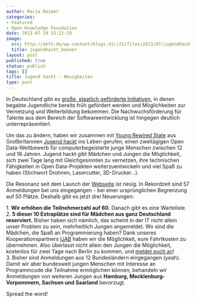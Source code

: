 ```yaml
---
author: Maria Reimer
categories:
- Featured
- Open Knowledge Foundation
date: 2013-07-19 15:22:19
image:
  src: http://okfn.de/wp-content/blogs.dir/21/files/2013/07/jugendhackt_banner.jpg
  title: jugendhackt_banner
layout: post
published: true
status: publish
tags: []
title: Jugend hackt - Neuigkeiten
type: post
---
```


In Deutschland gibt es [große, staatlich geförderte Initiativen](http://www.jugend-forscht.de), in denen begabte Jugendliche bereits früh gefördert werden und Möglichkeiten zur Vernetzung und Weiterbildung bekommen. Die Nachwuchsförderung für Talente aus dem Bereich der Softwareentwicklung ist hingegen deutlich unterrepräsentiert. 

Um das zu ändern, haben wir zusammen mit [Young Rewired State](https://youngrewiredstate.org/) aus Großbritannien [Jugend hackt](http://www.jugendhackt.de) ins Leben gerufen, einen zweitägigen Open Data-Wettbewerb für computerbegeisterte junge Menschen zwischen 12 und 18 Jahren. Jugend hackt gibt Mädchen und Jungen die Möglichkeit, sich zwei Tage lang mit Gleichgesinnten zu vernetzen, ihre technischen Fähigkeiten in Open Data-Projekten weiterzuentwickeln und viel Spaß zu haben (Stichwort Drohnen, Lasercutter, 3D-Drucker...).

Die Resonanz seit dem Launch der [Webseite](http://www.jugendhackt.de) ist riesig. In Rekordzeit sind 57 Anmeldungen bei uns eingegangen - bei einer ursprünglichen Begrenzung auf 50 Plätze. Deshalb gibt es jetzt drei Neuerungen:

1\. **Wir erhöhen die Teilnehmerzahl auf 60.** Danach gibt es eine Warteliste.  
2\. **5 dieser 10 Extraplätze sind für Mädchen aus ganz Deutschland reserviert.** Bisher haben sich nämlich, das scheint in der IT nicht allein unser Problem zu sein, mehrheitlich Jungen angemeldet. Wo sind die Mädchen, die Spaß an Programmierung haben? Dank unseres Kooperationspartners [IJAB](http://www.ijab.de/aktivitaeten/internationale-zusammenarbeit/epartizipation-youthpart/) haben wir die Möglichkeit, eure Fahrtkosten zu übernehmen. Also überlasst nicht allein den Jungen die Möglichkeit, kostenlos für zwei Tage nach Berlin zu kommen, und [meldet euch an](http://jugendhackt.de)!  
3\. Bisher sind Anmeldungen aus 12 Bundesländern eingegangen (yeah). Damit wir aber bundesweit jungen Menschen mit Interesse an Programmcode die Teilnahme ermöglichen können, behandeln wir Anmeldungen von weiteren Jungen aus **Hamburg, Mecklenburg-Vorpommern, Sachsen und Saarland** bevorzugt.

Spread the word!